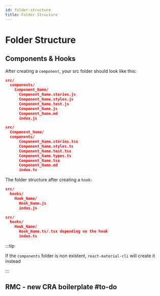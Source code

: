 ```yaml
---
id: folder-structure
title: Folder Structure
---
```


# Folder Structure

## Components & Hooks

After creating a `component`, your src folder should look like this:

```json title="With JavaScript"
src/
  components/
    Component_Name/
      Component_Name.stories.js
      Component_Name.styles.js
      Component_Name.test.js
      Component_Name.js
      Component_Name.md
      index.js
```

```json title="With TypeScript"
src/
  Component_Name/
  components/
      Component_Name.stories.tsx
      Component_Name.styles.ts
      Component_Name.test.tsx
      Component_Name.types.ts
      Component_Name.tsx
      Component_Name.md
      index.ts
```

The folder structure after creating a `hook`:

```json title="With JavaScript"
src/
  hooks/
    Hook_Name/
      Hook_Name.js
      index.js
```

```json title="With TypeScript"
src/
  hooks/
    Hook_Name/
      Hook_Name.ts/.tsx depending on the hook
      index.ts
```

:::tip

If the `components` folder is non existent, `react-material-cli` will create it instead

:::

## RMC - new CRA boilerplate #to-do
